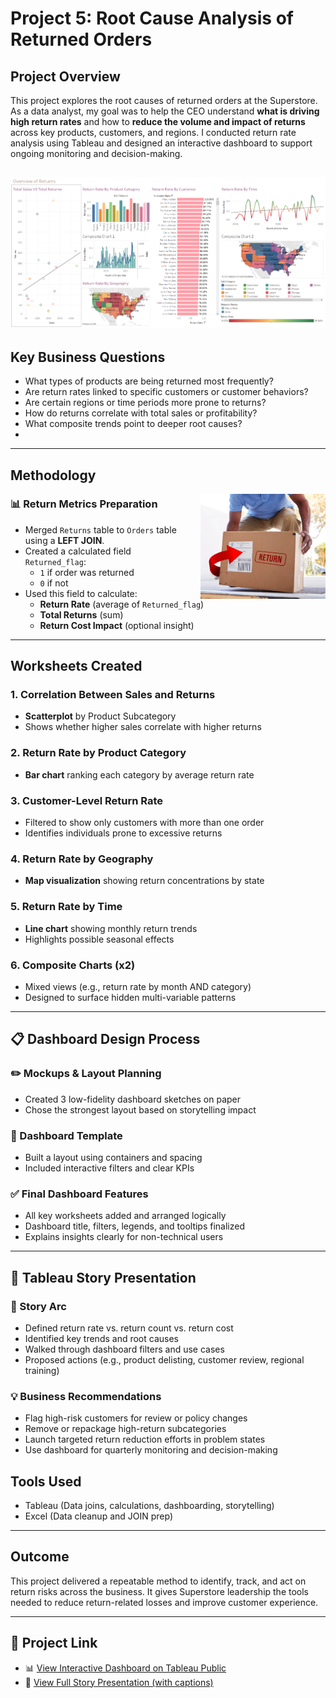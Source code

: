 # Project 5: Root Cause Analysis of Returned Orders

## Project Overview
This project explores the root causes of returned orders at the Superstore. As a data analyst, my goal was to help the CEO understand **what is driving high return rates** and how to **reduce the volume and impact of returns** across key products, customers, and regions. I conducted return rate analysis using Tableau and designed an interactive dashboard to support ongoing monitoring and decision-making.

![Alternative text](./5_1.PNG)
---

## Key Business Questions
- What types of products are being returned most frequently?
- Are return rates linked to specific customers or customer behaviors?
- Are certain regions or time periods more prone to returns?
- How do returns correlate with total sales or profitability?
- What composite trends point to deeper root causes?
- 
---

## Methodology

<img src="./5_2.PNG" alt="E-commerce visual" width="200" align="right" style="margin-left: 20px;"/>

### 📊 Return Metrics Preparation
- Merged `Returns` table to `Orders` table using a **LEFT JOIN**.
- Created a calculated field `Returned_flag`:
  - `1` if order was returned
  - `0` if not
- Used this field to calculate:
  - **Return Rate** (average of `Returned_flag`)
  - **Total Returns** (sum)
  - **Return Cost Impact** (optional insight)

---

## Worksheets Created

### 1. Correlation Between Sales and Returns
- **Scatterplot** by Product Subcategory
- Shows whether higher sales correlate with higher returns

### 2. Return Rate by Product Category
- **Bar chart** ranking each category by average return rate

### 3. Customer-Level Return Rate
- Filtered to show only customers with more than one order
- Identifies individuals prone to excessive returns

### 4. Return Rate by Geography
- **Map visualization** showing return concentrations by state

### 5. Return Rate by Time
- **Line chart** showing monthly return trends
- Highlights possible seasonal effects

### 6. Composite Charts (x2)
- Mixed views (e.g., return rate by month AND category)
- Designed to surface hidden multi-variable patterns

---

## 📋 Dashboard Design Process

### ✏️ Mockups & Layout Planning
- Created 3 low-fidelity dashboard sketches on paper
- Chose the strongest layout based on storytelling impact

### 🧱 Dashboard Template
- Built a layout using containers and spacing
- Included interactive filters and clear KPIs

### ✅ Final Dashboard Features
- All key worksheets added and arranged logically
- Dashboard title, filters, legends, and tooltips finalized
- Explains insights clearly for non-technical users

---

## 📖 Tableau Story Presentation

### 🧭 Story Arc
- Defined return rate vs. return count vs. return cost
- Identified key trends and root causes
- Walked through dashboard filters and use cases
- Proposed actions (e.g., product delisting, customer review, regional training)

### 💡 Business Recommendations
- Flag high-risk customers for review or policy changes
- Remove or repackage high-return subcategories
- Launch targeted return reduction efforts in problem states
- Use dashboard for quarterly monitoring and decision-making

## Tools Used
- Tableau (Data joins, calculations, dashboarding, storytelling)
- Excel (Data cleanup and JOIN prep)

---

## Outcome
This project delivered a repeatable method to identify, track, and act on return risks across the business. It gives Superstore leadership the tools needed to reduce return-related losses and improve customer experience.

---

## 🔗 Project Link
- 📊 [View Interactive Dashboard on Tableau Public](https://public.tableau.com/views/Book2_2_17448546571110/ShopifyAnalysis?:language=en-US&publish=yes&:sid=&:redirect=auth&:display_count=n&:origin=viz_share_link)
- 📖 [View Full Story Presentation (with captions)](https://public.tableau.com/views/Book2_2_17448546571110/Story1?:language=en-US&publish=yes&:sid=&:redirect=auth&:display_count=n&:origin=viz_share_link)


